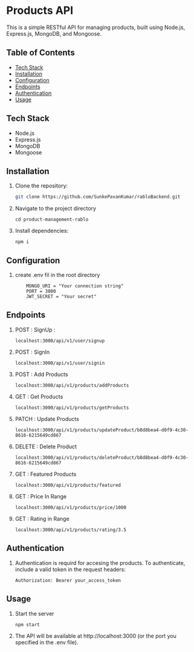 # Products API

This is a simple RESTful API for managing products, built using Node.js, Express.js, MongoDB, and Mongoose.

## Table of Contents

- [Tech Stack](#tech-stack)
- [Installation](#installation)
- [Configuration](#configuration)
- [Endpoints](#endpoints)
- [Authentication](#authentication)
- [Usage](#usage)

## Tech Stack

- Node.js
- Express.js
- MongoDB
- Mongoose

## Installation

1. Clone the repository:

   ```bash
   git clone https://github.com/SunkePavanKumar/rabloBackend.git
   ```

2. Navigate to the project directory
   ```
   cd product-management-rablo
   ```
3. Install dependencies:
   ```
   npm i
   ```

## Configuration

1. create .env fil in the root directory
   ```
       MONGO_URI = "Your connection string"
       PORT = 3000
       JWT_SECRET = "Your secret"
   ```

## Endpoints

1. POST : SignUp :
   ```
   localhost:3000/api/v1/user/signup
   ```
2. POST : SignIn
   ```
   localhost:3000/api/v1/user/signin
   ```
3. POST : Add Products

   ```
   localhost:3000/api/v1/products/addProducts
   ```

4. GET : Get Products

   ```
   localhost:3000/api/v1/products/getProducts
   ```

5. PATCH : Update Products
   ```
   localhost:3000/api/v1/products/updateProduct/b8d8bea4-d0f9-4c30-8616-6215649cd867
   ```
6. DELETE : Delete Product
   ```
   localhost:3000/api/v1/products/deleteProduct/b8d8bea4-d0f9-4c30-8616-6215649cd867
   ```
7. GET : Featured Products
   ```
   localhost:3000/api/v1/products/featured
   ```
8. GET : Price In Range
   ```
   localhost:3000/api/v1/products/price/1000
   ```
9. GET : Rating in Range
   ```
   localhost:3000/api/v1/products/rating/3.5
   ```

## Authentication

1. Authentication is requird for accesing the products. To authenticate, include a valid token in the request headers:
   ```
   Authorization: Bearer your_access_token
   ```

## Usage

1. Start the server
   ```
   npm start
   ```
2. The API will be available at http://localhost:3000 (or the port you specified in the .env file).
